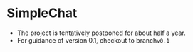 # SimpleChat
- The project is tentatively postponed for about half a year.
- For guidance of version 0.1, checkout to branch`v0.1`